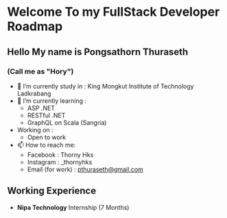 # **Welcome To my FullStack Developer Roadmap**
## Hello My name is Pongsathorn Thuraseth
### (Call me as "Hory")

- 🔭 I’m currently study in : King Mongkut Institute of Technology Ladkrabang
- 🌱 I’m currently learning :
  - ASP .NET
  - RESTful .NET
  - GraphQL on Scala (Sangria)
- Working on :
  - Open to work
- 📫 How to reach me: 
  - Facebook : Thorny Hks
  - Instagram : _thornyhks
  - Email (for work) : pthuraseth@gmail.com

## Working Experience
  - **Nipa Technology** Internship (7 Months)
